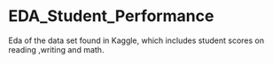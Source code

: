 # EDA_Student_Performance
Eda of the  data set found in Kaggle,  which includes  student scores on reading ,writing and math.
